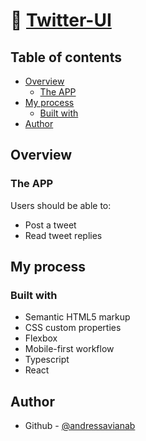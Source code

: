 # 🧮 [Twitter-UI](https://andressavianab.github.io/Twitter-UI/)

## Table of contents

- [Overview](#overview)
  - [The APP](#the-app)
- [My process](#my-process)
  - [Built with](#built-with)
- [Author](#author)


## Overview

### The APP

Users should be able to:

- Post a tweet
- Read tweet replies

## My process

### Built with

- Semantic HTML5 markup
- CSS custom properties
- Flexbox
- Mobile-first workflow
- Typescript
- React

## Author

- Github - [@andressavianab](https://github.com/andressavianab)

